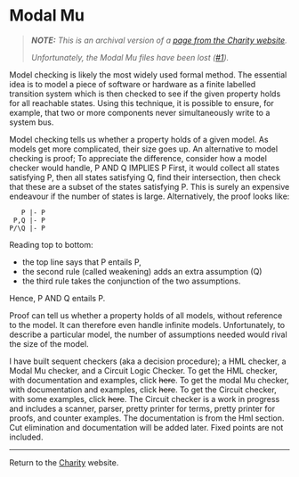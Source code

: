 Modal Mu
========

> _**NOTE:**  This is an archival version of a [page from the Charity website](http://pll.cpsc.ucalgary.ca/charity1/www/modelChecking.html)._
>
> _Unfortunately, the Modal Mu files have been lost ([#1](https://github.com/mietek/charity-language/issues/1))._


Model checking is likely the most widely used formal method. The essential idea is to model a piece of software or hardware as a finite labelled transition system which is then checked to see if the given property holds for all reachable states. Using this technique, it is possible to ensure, for example, that two or more components never simultaneously write to a system bus.

Model checking tells us whether a property holds of a given model. As models get more complicated, their size goes up. An alternative to model checking is proof; To appreciate the difference, consider how a model checker would handle, P AND Q IMPLIES P First, it would collect all states satisfying P, then all states satisfying Q, find their intersection, then check that these are a subset of the states satisfying P. This is surely an expensive endeavour if the number of states is large. Alternatively, the proof looks like:

```
   P |- P
 P,Q |- P
P/\Q |- P
```

Reading top to bottom:

* the top line says that P entails P,
* the second rule (called weakening) adds an extra assumption (Q)
* the third rule takes the conjunction of the two assumptions.

Hence, P AND Q entails P.

Proof can tell us whether a property holds of all models, without reference to the model. It can therefore even handle infinite models. Unfortunately, to describe a particular model, the number of assumptions needed would rival the size of the model.

I have built sequent checkers (aka a decision procedure); a HML checker, a Modal Mu checker, and a Circuit Logic Checker. To get the HML checker, with documentation and examples, click ~~here~~. To get the modal Mu checker, with documentation and examples, click ~~here~~. To get the Circuit checker, with some examples, click ~~here~~. The Circuit checker is a work in progress and includes a scanner, parser, pretty printer for terms, pretty printer for proofs, and counter examples. The documentation is from the Hml section. Cut elimination and documentation will be added later. Fixed points are not included.


---

Return to the [Charity](background.md) website.
